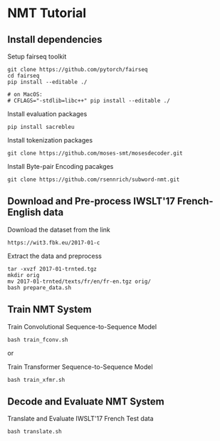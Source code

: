 # NMT Tutorial

## Install dependencies
Setup fairseq toolkit
```
git clone https://github.com/pytorch/fairseq
cd fairseq
pip install --editable ./

# on MacOS:
# CFLAGS="-stdlib=libc++" pip install --editable ./
```

Install evaluation packages
```
pip install sacrebleu
```
Install tokenization packages
```
git clone https://github.com/moses-smt/mosesdecoder.git
```

Install Byte-pair Encoding pacakges
```
git clone https://github.com/rsennrich/subword-nmt.git
```

## Download and Pre-process IWSLT'17 French-English data
Download the dataset from the link
```
https://wit3.fbk.eu/2017-01-c
```
Extract the data and preprocess
```
tar -xvzf 2017-01-trnted.tgz
mkdir orig
mv 2017-01-trnted/texts/fr/en/fr-en.tgz orig/
bash prepare_data.sh
```

## Train NMT System
Train Convolutional Sequence-to-Sequence Model
```
bash train_fconv.sh
```
or

Train Transformer Sequence-to-Sequence Model
```
bash train_xfmr.sh
```

## Decode and Evaluate NMT System
Translate and Evaluate IWSLT'17 French Test data
```
bash translate.sh
```

